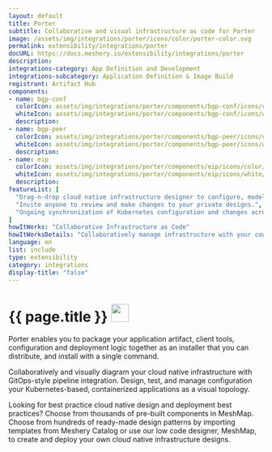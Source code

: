 ```yaml
---
layout: default
title: Porter
subtitle: Collaborative and visual infrastructure as code for Porter
image: /assets/img/integrations/porter/icons/color/porter-color.svg
permalink: extensibility/integrations/porter
docURL: https://docs.meshery.io/extensibility/integrations/porter
description: 
integrations-category: App Definition and Development
integrations-subcategory: Application Definition & Image Build
registrant: Artifact Hub
components: 
- name: bgp-conf
  colorIcon: assets/img/integrations/porter/components/bgp-conf/icons/color/bgp-conf-color.svg
  whiteIcon: assets/img/integrations/porter/components/bgp-conf/icons/white/bgp-conf-white.svg
  description: 
- name: bgp-peer
  colorIcon: assets/img/integrations/porter/components/bgp-peer/icons/color/bgp-peer-color.svg
  whiteIcon: assets/img/integrations/porter/components/bgp-peer/icons/white/bgp-peer-white.svg
  description: 
- name: eip
  colorIcon: assets/img/integrations/porter/components/eip/icons/color/eip-color.svg
  whiteIcon: assets/img/integrations/porter/components/eip/icons/white/eip-white.svg
  description: 
featureList: [
  "Drag-n-drop cloud native infrastructure designer to configure, model, and deploy your workloads.",
  "Invite anyone to review and make changes to your private designs.",
  "Ongoing synchronization of Kubernetes configuration and changes across any number of clusters."
]
howItWorks: "Collaborative Infrastructure as Code"
howItWorksDetails: "Collaboratively manage infrastructure with your coworkers synchronously sharing the same designs."
language: en
list: include
type: extensibility
category: integrations
display-title: "false"
---
```

<h1>{{ page.title }} <img src="{{ page.image }}" style="width: 35px; height: 35px;" /></h1>

<p>
Porter enables you to package your application artifact, client tools, configuration and deployment logic together as an installer that you can distribute, and install with a single command.
</p>
<p>
    Collaboratively and visually diagram your cloud native infrastructure with GitOps-style pipeline integration. Design, test, and manage configuration your Kubernetes-based, containerized applications as a visual topology.
</p>
<p>
    Looking for best practice cloud native design and deployment best practices? Choose from thousands of pre-built components in MeshMap. Choose from hundreds of ready-made design patterns by importing templates from Meshery Catalog or use our low code designer, MeshMap, to create and deploy your own cloud native infrastructure designs.
</p>
